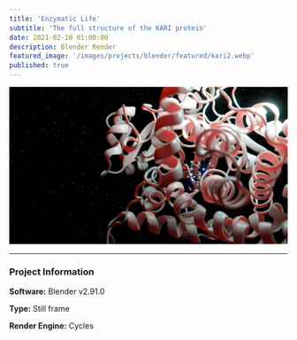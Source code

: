 ```yaml
---
title: 'Enzymatic Life'
subtitle: 'The full structure of the KARI protein'
date: 2021-02-10 01:00:00
description: Blender Render
featured_image: '/images/projects/blender/featured/kari2.webp'
published: true
---
```


![](/images/projects/blender/full_size/kari2.jpg)

---

### Project Information

**Software:** Blender v2.91.0

**Type:** Still frame

**Render Engine:** Cycles
